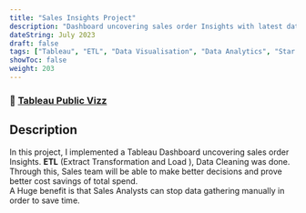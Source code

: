 ```yaml
---
title: "Sales Insights Project"
description: "Dashboard uncovering sales order Insights with latest data available"
dateString: July 2023
draft: false
tags: ["Tableau", "ETL", "Data Visualisation", "Data Analytics", "Star Schema", "SQL", "Database"]
showToc: false
weight: 203
--- 
```

### 🔗 [Tableau Public Vizz](https://public.tableau.com/app/profile/karthik.g.kumar/viz/SalesInsightsProject_16899308732900/Dashboard1)

## Description
In this project, I implemented a Tableau Dashboard uncovering sales order Insights. **ETL** (Extract Transformation and Load ), Data Cleaning was done.<br/>
Through this, Sales team will be able to make better decisions and prove better cost savings of total spend.<br/>
A Huge benefit is that Sales Analysts can stop data gathering manually in order to save time.